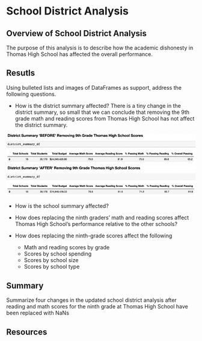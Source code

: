 # School District Analysis

## Overview of School District Analysis
The purpose of this analysis is to describe how the academic dishonesty in Thomas High School has affected the overall performance. 


## Resutls
Using bulleted lists and images of DataFrames as support, address the following questions.
* How is the district summary affected?
There is a tiny change in the district summary, so small that we can conclude that removing the 9th grade math and reading scores from Thomas High School has not affect the district summary.

<img src="https://github.com/juliomeza/School_District_Analysis/blob/main/Resources/District%20Before.png">
<img src="https://github.com/juliomeza/School_District_Analysis/blob/main/Resources/District%20After.png">

* How is the school summary affected?



* How does replacing the ninth graders’ math and reading scores affect Thomas High School’s performance relative to the other schools?

* How does replacing the ninth-grade scores affect the following
  * Math and reading scores by grade
  * Scores by school spending
  * Scores by school size
  * Scores by school type


## Summary
Summarize four changes in the updated school district analysis after reading and math scores for the ninth grade at Thomas High School have been replaced with NaNs

## Resources